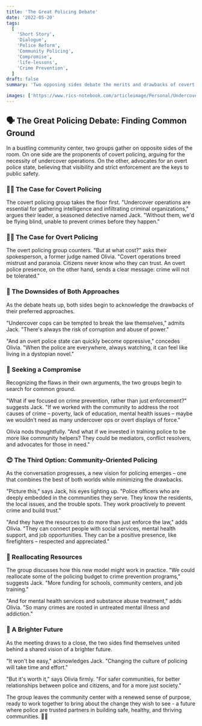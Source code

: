 ```yaml
---
title: 'The Great Policing Debate'
date: '2022-05-20'
tags:
  [
    'Short Story',
    'Dialogue',
    'Police Reform',
    'Community Policing',
    'Compromise',
    'life-lessons',
    'Crime Prevention',
  ]
draft: false
summary: 'Two opposing sides debate the merits and drawbacks of covert and overt policing, ultimately finding a compromise in a community-oriented model that focuses on crime prevention and building trust.'

images: ['https://www.rics-notebook.com/articleimage/Personal/UndercoverCops.webp']
---
```


## 🗣️ The Great Policing Debate: Finding Common Ground

In a bustling community center, two groups gather on opposite sides of the room. On one side are the proponents of covert policing, arguing for the necessity of undercover operations. On the other, advocates for an overt police state, believing that visibility and strict enforcement are the keys to public safety.

### 🕵️‍♂️ The Case for Covert Policing

The covert policing group takes the floor first. "Undercover operations are essential for gathering intelligence and infiltrating criminal organizations," argues their leader, a seasoned detective named Jack. "Without them, we'd be flying blind, unable to prevent crimes before they happen."

### 👮‍♂️ The Case for Overt Policing

The overt policing group counters. "But at what cost?" asks their spokesperson, a former judge named Olivia. "Covert operations breed mistrust and paranoia. Citizens never know who they can trust. An overt police presence, on the other hand, sends a clear message: crime will not be tolerated."

### 🚨 The Downsides of Both Approaches

As the debate heats up, both sides begin to acknowledge the drawbacks of their preferred approaches.

"Undercover cops can be tempted to break the law themselves," admits Jack. "There's always the risk of corruption and abuse of power."

"And an overt police state can quickly become oppressive," concedes Olivia. "When the police are everywhere, always watching, it can feel like living in a dystopian novel."

### 🤝 Seeking a Compromise

Recognizing the flaws in their own arguments, the two groups begin to search for common ground.

"What if we focused on crime prevention, rather than just enforcement?" suggests Jack. "If we worked with the community to address the root causes of crime – poverty, lack of education, mental health issues – maybe we wouldn't need as many undercover ops or overt displays of force."

Olivia nods thoughtfully. "And what if we invested in training police to be more like community helpers? They could be mediators, conflict resolvers, and advocates for those in need."

### 😊 The Third Option: Community-Oriented Policing

As the conversation progresses, a new vision for policing emerges – one that combines the best of both worlds while minimizing the drawbacks.

"Picture this," says Jack, his eyes lighting up. "Police officers who are deeply embedded in the communities they serve. They know the residents, the local issues, and the trouble spots. They work proactively to prevent crime and build trust."

"And they have the resources to do more than just enforce the law," adds Olivia. "They can connect people with social services, mental health support, and job opportunities. They can be a positive presence, like firefighters – respected and appreciated."

### 💸 Reallocating Resources

The group discusses how this new model might work in practice. "We could reallocate some of the policing budget to crime prevention programs," suggests Jack. "More funding for schools, community centers, and job training."

"And for mental health services and substance abuse treatment," adds Olivia. "So many crimes are rooted in untreated mental illness and addiction."

### 🌇 A Brighter Future

As the meeting draws to a close, the two sides find themselves united behind a shared vision of a brighter future.

"It won't be easy," acknowledges Jack. "Changing the culture of policing will take time and effort."

"But it's worth it," says Olivia firmly. "For safer communities, for better relationships between police and citizens, and for a more just society."

The group leaves the community center with a renewed sense of purpose, ready to work together to bring about the change they wish to see - a future where police are trusted partners in building safe, healthy, and thriving communities. 🤝🌇
